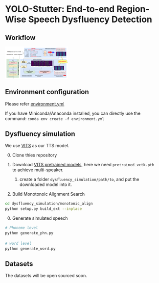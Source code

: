 # YOLO-Stutter: End-to-end Region-Wise Speech Dysfluency Detection

## Workflow
<img src="Resources/workflow.png" alt="image-20240321090057059" style="zoom: 20%; display: block; margin-right: auto; margin-left: 0;" />

## Environment configuration
Please refer [environment.yml](environment.yml)

If you have Miniconda/Anaconda installed, you can directly use the command: `conda env create -f environment.yml`



## Dysfluency simulation
We use [VITS](https://github.com/jaywalnut310/vits) as our TTS model.

0. Clone thies repository

0. Download [VITS pretrained models](https://drive.google.com/drive/folders/1ksarh-cJf3F5eKJjLVWY0X1j1qsQqiS2?usp=sharing), here we need `pretrained_vctk.pth` to achieve multi-speaker.
   1. create a folder `dysfluency_simulation/path/to`, and put the downloaded model into it.

0. Build Monotonoic Alignment Search
```sh
cd dysfluency_simulation/monotonic_align
python setup.py build_ext --inplace
```

0. Generate simulated speech
```sh
# Phoneme level
python generate_phn.py

# word level
python generate_word.py
```


## Datasets
The datasets will be open sourced soon.
